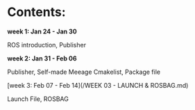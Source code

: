 # Contents:

**week 1: Jan 24 - Jan 30**

ROS introduction, Publisher

**week 2: Jan 31 - Feb 06**

Publisher, Self-made Meeage
Cmakelist, Package file

[week 3: Feb 07 - Feb 14](/WEEK 03 - LAUNCH & ROSBAG.md)

Launch File, ROSBAG

